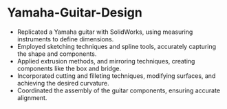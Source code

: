 # Yamaha-Guitar-Design

- Replicated a Yamaha guitar with SolidWorks, using measuring instruments to define dimensions.
- Employed sketching techniques and spline tools, accurately capturing the shape and components.
- Applied extrusion methods, and mirroring techniques, creating components like the box and bridge.
- Incorporated cutting and filleting techniques, modifying surfaces, and achieving the desired curvature.
- Coordinated the assembly of the guitar components, ensuring accurate alignment.
